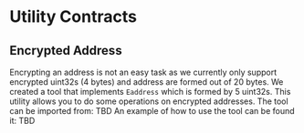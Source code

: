 # Utility Contracts

## Encrypted Address

Encrypting an address is not an easy task as we currently only support encrypted uint32s (4 bytes) and address are formed out of 20 bytes.
We created a tool that implements `Eaddress` which is formed by 5 uint32s.
This utility allows you to do some operations on encrypted addresses.
The tool can be imported from: TBD
An example of how to use the tool can be found it: TBD